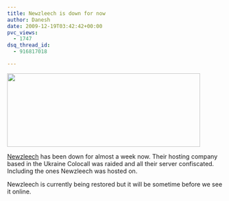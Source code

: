 ```yaml
---
title: Newzleech is down for now
author: Danesh
date: 2009-12-19T03:42:42+00:00
pvc_views:
  - 1747
dsq_thread_id:
  - 916817018

---
```

<img loading="lazy" class="alignnone size-medium wp-image-1916" title="newzleech-down" src="/wp-content/uploads/2009/12/newzleech-down-450x172.png" alt="" width="450" height="172" srcset="/wp-content/uploads/2009/12/newzleech-down-450x172.png 450w, /wp-content/uploads/2009/12/newzleech-down.png 652w" sizes="(max-width: 450px) 100vw, 450px" />

[Newzleech][1] has been down for almost a week now. Their hosting company based in the Ukraine Colocall was raided and all their server confiscated. Including the ones Newzleech was hosted on.

Newzleech is currently being restored but it will be sometime before we see it online.

 [1]: http://newzleech.com/
